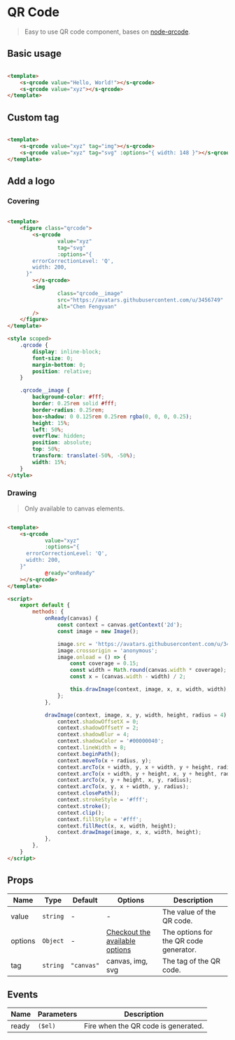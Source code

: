 # QR Code

> Easy to use QR code component, bases on [node-qrcode](https://github.com/soldair/node-qrcode).

## Basic usage

```html

<template>
    <s-qrcode value="Hello, World!"></s-qrcode>
    <s-qrcode value="xyz"></s-qrcode>
</template>
```

## Custom tag

```html

<template>
    <s-qrcode value="xyz" tag="img"></s-qrcode>
    <s-qrcode value="xyz" tag="svg" :options="{ width: 148 }"></s-qrcode>
</template>
```

## Add a logo

### Covering

```html

<template>
    <figure class="qrcode">
        <s-qrcode
                value="xyz"
                tag="svg"
                :options="{
        errorCorrectionLevel: 'Q',
        width: 200,
      }"
        ></s-qrcode>
        <img
                class="qrcode__image"
                src="https://avatars.githubusercontent.com/u/3456749"
                alt="Chen Fengyuan"
        />
    </figure>
</template>

<style scoped>
    .qrcode {
        display: inline-block;
        font-size: 0;
        margin-bottom: 0;
        position: relative;
    }

    .qrcode__image {
        background-color: #fff;
        border: 0.25rem solid #fff;
        border-radius: 0.25rem;
        box-shadow: 0 0.125rem 0.25rem rgba(0, 0, 0, 0.25);
        height: 15%;
        left: 50%;
        overflow: hidden;
        position: absolute;
        top: 50%;
        transform: translate(-50%, -50%);
        width: 15%;
    }
</style>
```

### Drawing

> Only available to canvas elements.

```html

<template>
    <s-qrcode
            value="xyz"
            :options="{
      errorCorrectionLevel: 'Q',
      width: 200,
    }"
            @ready="onReady"
    ></s-qrcode>
</template>

<script>
    export default {
        methods: {
            onReady(canvas) {
                const context = canvas.getContext('2d');
                const image = new Image();

                image.src = 'https://avatars.githubusercontent.com/u/3456749';
                image.crossorigin = 'anonymous';
                image.onload = () => {
                    const coverage = 0.15;
                    const width = Math.round(canvas.width * coverage);
                    const x = (canvas.width - width) / 2;

                    this.drawImage(context, image, x, x, width, width);
                };
            },

            drawImage(context, image, x, y, width, height, radius = 4) {
                context.shadowOffsetX = 0;
                context.shadowOffsetY = 2;
                context.shadowBlur = 4;
                context.shadowColor = '#00000040';
                context.lineWidth = 8;
                context.beginPath();
                context.moveTo(x + radius, y);
                context.arcTo(x + width, y, x + width, y + height, radius);
                context.arcTo(x + width, y + height, x, y + height, radius);
                context.arcTo(x, y + height, x, y, radius);
                context.arcTo(x, y, x + width, y, radius);
                context.closePath();
                context.strokeStyle = '#fff';
                context.stroke();
                context.clip();
                context.fillStyle = '#fff';
                context.fillRect(x, x, width, height);
                context.drawImage(image, x, x, width, height);
            },
        },
    }
</script>
```

## Props

| Name    | Type     | Default    | Options                                                                                  | Description                            |
|---------|----------|------------|------------------------------------------------------------------------------------------|----------------------------------------|
| value   | `string` | -          | -                                                                                        | The value of the QR code.              |
| options | `Object` | -          | [Checkout the available options](https://github.com/soldair/node-qrcode#qr-code-options) | The options for the QR code generator. |
| tag     | `string` | `"canvas"` | canvas, img, svg                                                                         | The tag of the QR code.                |

## Events

| Name  | Parameters | Description                         |
|-------|------------|-------------------------------------|
| ready | `($el)`    | Fire when the QR code is generated. |
